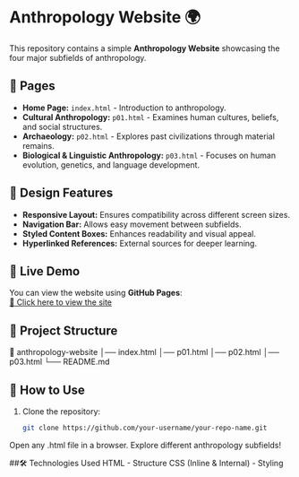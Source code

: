 # Anthropology Website 🌍  

This repository contains a simple **Anthropology Website** showcasing the four major subfields of anthropology.  

## 📜 Pages  
- **Home Page:** `index.html` - Introduction to anthropology.  
- **Cultural Anthropology:** `p01.html` - Examines human cultures, beliefs, and social structures.  
- **Archaeology:** `p02.html` - Explores past civilizations through material remains.  
- **Biological & Linguistic Anthropology:** `p03.html` - Focuses on human evolution, genetics, and language development.  

## 🎨 Design Features  
- **Responsive Layout:** Ensures compatibility across different screen sizes.  
- **Navigation Bar:** Allows easy movement between subfields.  
- **Styled Content Boxes:** Enhances readability and visual appeal.  
- **Hyperlinked References:** External sources for deeper learning.  

## 🔗 Live Demo  
You can view the website using **GitHub Pages**:  
[🔗 Click here to view the site](https://nest0r-cpu.github.io/html131h/index.html) 

## 📂 Project Structure  
📁 anthropology-website
│── index.html
│── p01.html
│── p02.html
│── p03.html
└── README.md


## 🚀 How to Use  
1. Clone the repository:  
   ```sh
   git clone https://github.com/your-username/your-repo-name.git
Open any .html file in a browser.
Explore different anthropology subfields!

##🛠️ Technologies Used
HTML - Structure
CSS (Inline & Internal) - Styling

